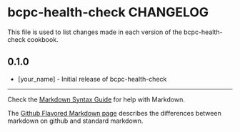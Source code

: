 bcpc-health-check CHANGELOG
===========================

This file is used to list changes made in each version of the bcpc-health-check cookbook.

0.1.0
-----
- [your_name] - Initial release of bcpc-health-check

- - -
Check the [Markdown Syntax Guide](http://daringfireball.net/projects/markdown/syntax) for help with Markdown.

The [Github Flavored Markdown page](http://github.github.com/github-flavored-markdown/) describes the differences between markdown on github and standard markdown.
